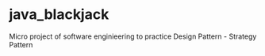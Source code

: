 # java_blackjack
Micro project of software enginieering to practice Design Pattern - Strategy Pattern
